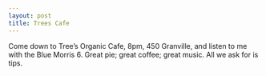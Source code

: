 ```yaml
---
layout: post
title: Trees Cafe
---
```

Come down to Tree’s Organic Cafe, 8pm, 450 Granville, and listen to me with the Blue Morris 6. Great pie; great coffee; great music. All we ask for is tips.
